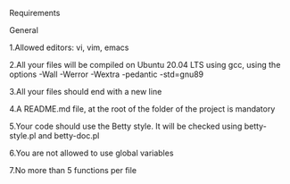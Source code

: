 Requirements

General

1.Allowed editors: vi, vim, emacs

2.All your files will be compiled on Ubuntu 20.04 LTS using gcc, using the options -Wall -Werror -Wextra -pedantic -std=gnu89

3.All your files should end with a new line

4.A README.md file, at the root of the folder of the project is mandatory

5.Your code should use the Betty style. It will be checked using betty-style.pl and betty-doc.pl

6.You are not allowed to use global variables

7.No more than 5 functions per file
